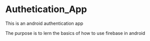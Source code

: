 # Authetication_App
This is an android authentication app

The purpose is to lern the basics of how to use firebase in android 
